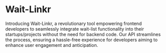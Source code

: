 # Wait-Linkr

Introducing Wait-Linkr, a revolutionary tool empowering frontend developers to seamlessly integrate wait-list functionality into their startups/projects without the need for backend code. Our API streamlines the process, ensuring a hassle-free experience for developers aiming to enhance user engagement and anticipation.
